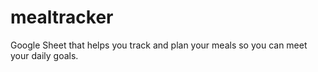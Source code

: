 # mealtracker
Google Sheet that helps you track and plan your meals so you can meet your daily goals.
